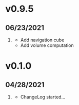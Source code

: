 # v0.9.5
##  06/23/2021

1. [](#new)
    * Add navigation cube
    * Add volume computation

# v0.1.0
##  04/28/2021

1. [](#new)
    * ChangeLog started...
